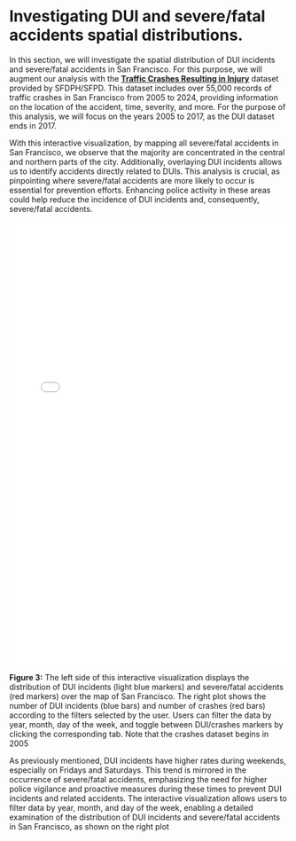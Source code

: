 # Investigating DUI and severe/fatal accidents spatial distributions.
In this section, we will investigate the spatial distribution of DUI incidents and severe/fatal accidents in San Francisco. 
For this purpose, we will augment our analysis with the **[Traffic Crashes Resulting in Injury](https://data.sfgov.org/Public-Safety/Traffic-Crashes-Resulting-in-Injury/ubvf-ztfx/about_data)** dataset provided by SFDPH/SFPD. This dataset includes over 55,000 records of traffic crashes in San Francisco from 2005 to 2024, providing information on the location of the accident, time, severity, and more. For the purpose of this analysis, we will focus on the years 2005 to 2017, as the DUI dataset ends in 2017.

With this interactive visualization, by mapping all severe/fatal accidents in San Francisco, we observe that the majority are concentrated in the central and northern parts of the city. Additionally, overlaying DUI incidents allows us to identify accidents directly related to DUIs. This analysis is crucial, as pinpointing where severe/fatal accidents are more likely to occur is essential for prevention efforts. Enhancing police activity in these areas could help reduce the incidence of DUI incidents and, consequently, severe/fatal accidents.


<embed
       type="text/html" 
       src="/../figures/bookeh.html"
       height="800"
       width="100%"
       >  

**Figure 3:** The left side of this interactive visualization displays the distribution of DUI incidents (light blue markers) and severe/fatal accidents (red markers) over the map of San Francisco. The right plot shows the number of DUI incidents (blue bars) and number of crashes (red bars) according to the filters selected by the user. Users can filter the data by year, month, day of the week, and toggle between DUI/crashes markers by clicking the corresponding tab. Note that the crashes dataset begins in 2005


As previously mentioned, DUI incidents have higher rates during weekends, especially on Fridays and Saturdays. This trend is mirrored in the occurrence of severe/fatal accidents, emphasizing the need for higher police vigilance and proactive measures during these times to prevent DUI incidents and related accidents. The interactive visualization allows users to filter data by year, month, and day of the week, enabling a detailed examination of the distribution of DUI incidents and severe/fatal accidents in San Francisco, as shown on the right plot